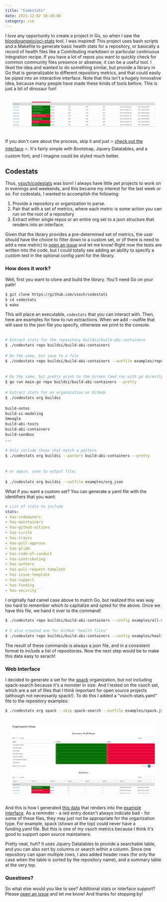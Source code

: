 ```yaml
---
title: "Codestats"
date: 2021-12-02 10:30:00
category: rse
---
```


I love any opportunity to create a project in Go, so when I saw the <a href="https://github.com/bloodorangeio/oci-stats" target="_blank">bloodorangeio/oci-stats</a> tool, I was inspired! This project uses bash scripts and a Makefile to generate basic health stats for a repository, or basically a record of health files like a Contributing markdown or particular continuous integration recipe. If you have a lot of repos you want to quickly check for common community files presence or absense, it can be a useful tool. I liked the idea and wanted to do something similar,
but provide a library in Go that is generalizable to different repository metrics, and that could easily be piped into an interactive interface.
Note that this isn't a hugely innovative idea, because many people have made these kinds of tools before. This is just a bit of dinosaur fun!

<div style="padding:20px">
  <img src="https://raw.githubusercontent.com/vsoch/codestats/main/docs/codestats-entry.png">
</div>

If you don't care about the process, skip it and just ⭐️ <a href="https://vsoch.github.io/codestats/" target="_blank">check out the interface</a> ⭐️.
It's fairly simple with Bootstrap, Jquery Datatables, and a custom font, and I imagine could be styled much better.

## Codestats

Thus, <a href="https://github.com/vsoch/codestats" target="_blank">vsoch/codestats</a> was born! I always have little pet projects to work
on in evenings and weekends, and this became my interest for the last week or so. For codestats, I wanted to accomplish the following:

<ol class="custom-counter">
  <li>Provide a repository or organization to parse.</li>
  <li>Pair that with a set of metrics, where each metric is some action you can run on the root of a repository</li>
  <li>Extract either single repos or an entire org set to a json structure that renders into an interface.</li>
</ol>

Given that the library provides a pre-determined set of metrics, the user should have the choice to filter down to a custom set, or
(if there is need to add a new metric) to <a href="https://github.com/vsoch/codestats/issues" target="_blank">open an issue</a> and let me know!
Right now the tests are written into the code, but I could totally see adding an ability to specify a custom test in the optional config yaml
for the library.

### How does it work?

Well, first you want to clone and build the library. You'll need Go on your path!

```bash
$ git clone https://github.com/vsoch/codestats
$ cd codestats
$ make
```

This will place an executable, `codestats` that you can interact with. Then, here are examples
for how to run extractions. When we add --outfile that will save to the json file you specify, otherwise
we print to the console.

```bash

# Extract stats for the repository buildsi/build-abi-containers
$ ./codestats repo buildsi/build-abi-containers

# Do the same, but save to a file
$ ./codestats repo buildsi/build-abi-containers --outfile examples/repo.json


# Do the same, but pretty print to the screen (and run with go directly)
$ go run main.go repo buildsi/build-abi-containers --pretty

# Extract stats for an organization on GitHub
$ ./codestats org buildsi

build-notes
build-si-modeling
Smeagle
build-abi-tests
build-abi-containers
build-sandbox
...

# Only include those that match a pattern
$ ./codestats org buildsi --pattern build-abi-containers --pretty


# or again, save to output file:

$ ./codestats org buildsi --outfile examples/org.json
```

What if you want a custom set? You can generate a yaml file with the identifiers
that you want:

```yaml
# List of stats to include
stats:
- has-codeowners
- has-maintainers
- has-github-actions
- has-circle
- has-travis
- has-pull-approve
- has-glide
- has-code-of-conduct
- has-contributing
- has-authors
- has-pull-request-template
- has-issue-template
- has-support
- has-funding
- has-security```
```

I originally had camel case above to match Go, but realized this was way too hard to remember which to capitalize
and opted for the above. Once we have this file, we hand it over to the command!

```bash
$ ./codestats repo buildsi/build-abi-containers --config examples/all-stats.yaml 

# I also created one for GitHub "health files"
$ ./codestats repo buildsi/build-abi-containers --config examples/health-stats.yaml
```

The result of these commands is always a json file, and in a consistent format to include
a list of repositories. Now the next step would be to make this data easy to serach!


### Web Interface

I decided to generate a set for the <a href="https://github.com/spack" target="_blank">spack</a> organization, but not including
spack-search because it's a monster in size. And I tested on the vsoch set, which are a set of files that I think important
for open source projects (although not necessarily spack!). To do this I added a "vsoch-stats.yaml" file to the repository examples:

```bash
$ ./codestats org spack --skip spack-search --outfile examples/spack.json --config examples/vsoch-stats.yaml 
```

<div style="padding:20px">
  <img src="https://raw.githubusercontent.com/vsoch/codestats/main/docs/codestats.png">
</div>

And this is how I generated <a href="https://github.com/vsoch/codestats/blob/main/docs/data.json" target="_blank">this data</a> that renders into the <a href="https://vsoch.github.io/codestats" target="_blank">example interface</a>. As a reminder - a red entry doesn't always indicate bad - for some of these files, they may just not be appropriate for the organization type. For example, spack (shown at the top) could never have a funding.yaml file. But this is one of my vsoch metrics because I think it's good to support
open source maintainers.  

Pretty neat, huh? It uses Jquery Datatables to provide a searchable table, and you can also sort by columns or search within a column.
Since one repository can span multiple rows, I also added header rows (for only the case when the table is sorted by the repository name),
and a summary table at the very top.

### Questions?

So what else would you like to see? Additional stats or interface support? Please <a href="https://github.com/vsoch/codestats/issues" target="_blank">open an issue</a> and let me know! And thanks for stopping by!
